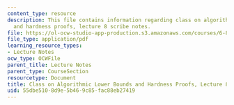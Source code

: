 ```yaml
---
content_type: resource
description: This file contains information regarding class on algorithmic lower bounds
  and hardness proofs, lecture 8 scribe notes.
file: https://ol-ocw-studio-app-production.s3.amazonaws.com/courses/6-890-algorithmic-lower-bounds-fun-with-hardness-proofs-fall-2014/55dbe5108d9e5b469c85fac88eb27419_MIT6_890F14_Lec8.pdf
file_type: application/pdf
learning_resource_types:
- Lecture Notes
ocw_type: OCWFile
parent_title: Lecture Notes
parent_type: CourseSection
resourcetype: Document
title: Class on Algorithmic Lower Bounds and Hardness Proofs, Lecture 8 Scribe Notes
uid: 55dbe510-8d9e-5b46-9c85-fac88eb27419
---
```

